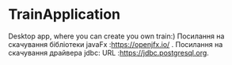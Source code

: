 # TrainApplication
Desktop app, where you can create you own train:)
Посилання на скачування бібліотеки javaFx :https://openjfx.io/ . 
Посилання на скачування драйвера jdbc: URL :https://jdbc.postgresql.org. 
